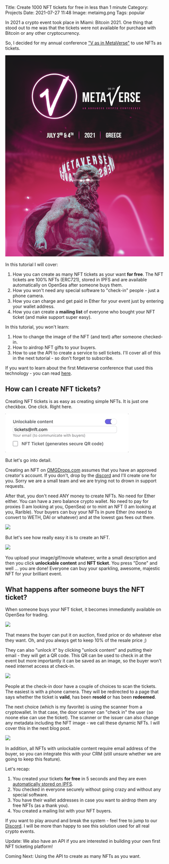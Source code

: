 Title: Create 1000 NFT tickets for free in less than 1 minute
Category: Projects 
Date: 2021-07-27 11:48
Image: metaimg.png
Tags: popular

In 2021 a crypto event took place in Miami: Bitcoin 2021. One thing that stood out to me
was that the tickets were not available for purchase with Bitcoin or any other cryptocurrency. 

So, I decided for my annual conference ["V as in MetaVerse"](https://jon.io/metaverse2021) to use NFTs as tickets. 

![](/images/metaimg.png)

In this tutorial I will cover:

1. How you can create as many NFT tickets as your want **for free**. The NFT tickets are 100% NFTs (ERC721), stored in IPFS and are available automatically on OpenSea after someone buys them.
2. How you won't need any special software to "check-in" people - just a phone camera.
3. How you can charge and get paid in Ether for your event just by entering your wallet address.
4. How you can create a **mailing list** of everyone who bought your NFT ticket (and make support super easy).

In this tutorial, you won't learn:

1. How to change the image of the NFT (and text) after someone checked-in.
2. How to airdrop NFT gifts to your buyers.
3. How to use the API to create a service to sell tickets.
I'll cover all of this in the next tutorial - so don't forget to subscribe.

If you want to learn about the first Metaverse conference that used this technology - you can read [here]().


## How can I create NFT tickets?

Creating NFT tickets is as easy as creating simple NFTs. It is just one checkbox. One click. Right here.

![](/images/clicknft.gif)

But let's go into detail. 

Creating an NFT on [OMGDrops.com](https://omgdrops.com) assumes that you have an approved creator's account. If you don't, drop by the [discord](https://discord.gg/eNWGH9GSMX) and I'll create one for you. Sorry we are a small team and we are trying not to drown in support requests.

After that, you don't need ANY money to create NFTs. No need for Ether either. You can have a zero balance crypto wallet. No need to pay for proxies (I am looking at you, OpenSea) or to mint an NFT (I am looking at you, Rarible). Your buyers can buy your NFTs in pure Ether (no need to convert to WETH, DAI or whatever) and at the lowest gas fees out there. 

![](/images/buy.gif)

But let's see how really easy it is to create an NFT.

![](/images/upload_nft_high.gif)

You upload your image/gif/movie whatever, write a small description and then you click **unlockable content** and **NFT ticket**. You press "Done" and well ... you are done! Everyone can buy your sparkling, awesome, majestic NFT for your brilliant event.


## What happens after someone buys the NFT ticket?

When someone buys your NFT ticket, it becomes immediatelly available on OpenSea for trading. 

![](/images/opensea.gif)

That means the buyer can put it on auction, fixed price or do whatever else they want. Oh, and you always get to keep 10% of the resale price ;)

They can also "unlock it" by clicking "unlock content" and putting their email - they will get a QR code. This QR can be used to check in at the event but more importantly it can be saved as an image, so the buyer won't need internet access at check-in.

![](/images/unlock.gif)

People at the check-in door have a couple of choices to scan the tickets. The easiest is with a phone camera. They will be redirected to a page that says whether the ticket is **valid**, has been **resold** or has been **redeemed**. 

The next choice (which is my favorite) is using the scanner from a cryptowallet. In that case, the door scanner can "check in" the user (so noone else can use the ticket). The scanner or the issuer can also change any metadata including the NFT image - we call these dynamic NFTs. I will cover this in the next blog post.

![](/images/metacheck.gif)

In addition, all NFTs with unlockable content require email address of the buyer, so you can integrate this with your CRM (still unsure whether we are going to keep this feature).

Let's recap:

1. You created your tickets **for free** in 5 seconds and they are even [automatically stored on IPFS](/images/ipfs.gif).
2. You checked in everyone securely without going crazy and without any special software.
3. You have their wallet addresses in case you want to airdrop them any free NFTs (as a thank you).
4. You created a mailing list with your NFT buyers.

If you want to play around and break the system - feel free to jump to our [Discord](https://discord.gg/eNWGH9GSMX). I will be more than happy to see this solution used for all real crypto events.

Update: We also have an API if you are interested in building your own first NFT ticketing platform!

Coming Next: Using the API to create as many NFTs as you want.

